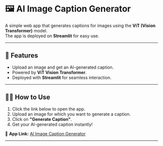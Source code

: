 # 🖼️ AI Image Caption Generator

A simple web app that generates captions for images using the **ViT (Vision Transformer)** model.  
The app is deployed on **Streamlit** for easy use.

---

## 🚀 Features
- Upload an image and get an AI-generated caption.
- Powered by **ViT Vision Transformer**.
- Deployed with **Streamlit** for seamless interaction.

---

## 👨‍💻 How to Use
1. Click the link below to open the app.  
2. Upload an image for which you want to generate a caption.  
3. Click on **"Generate Caption"**.  
4. Get your AI-generated caption instantly!  

🔗 **App Link:** [AI Image Caption Generator](https://imagecaptiongeneratorapp-bddhkb3opattyo28vve7ss.streamlit.app/)

---
